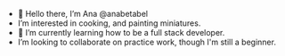 - 👋 Hello there, I’m Ana @anabetabel
- I’m interested in cooking, and painting miniatures.
- 🌱 I’m currently learning how to be a full stack developer.
- I’m looking to collaborate on practice work, though I'm still a beginner. 

<!---
anabetabel/anabetabel is a ✨ special ✨ repository because its `README.md` (this file) appears on your GitHub profile.
You can click the Preview link to take a look at your changes.
--->
